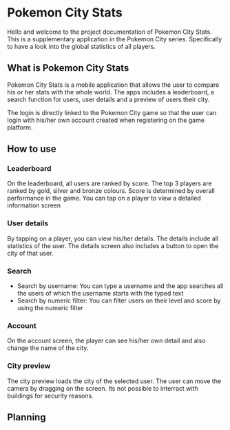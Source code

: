# Pokemon City Stats

Hello and welcome to the project documentation of Pokemon City Stats. This is a supplementary application in the Pokemon City series. Specifically to have a look into the global statistics of all players.

## What is Pokemon City Stats

Pokemon City Stats is a mobile application that allows the user to compare his or her stats with the whole world. The apps includes a leaderboard, a search function for users, user details and a preview of users their city.

The login is directly linked to the Pokemon City game so that the user can login with his/her own account created when registering on the game platform.

## How to use

### Leaderboard

On the leaderboard, all users are ranked by score. The top 3 players are ranked by gold, silver and bronze colours. Score is determined by overall performance in the game. You can tap on a player to view a detailed information screen

### User details

By tapping on a player, you can view his/her details. The details include all statistics of the user. The details screen also includes a button to open the city of that user.

### Search

-   Search by username: You can type a username and the app searches all the users of which the username starts with the typed text
-   Search by numeric filter: You can filter users on their level and score by using the numeric filter

### Account

On the account screen, the player can see his/her own detail and also change the name of the city.

### City preview

The city preview loads the city of the selected user. The user can move the camera by dragging on the screen. Its not possible to interract with buildings for security reasons.

## Planning

